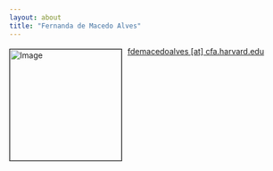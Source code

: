 ```yaml
---
layout: about
title: "Fernanda de Macedo Alves"
---
```


<img src="{{ site.baseurl }}/about/img/ads_logo.png" height="200" width="200" alt="Image" style="float: left; margin: 4px 10px 0px 0px; border: 1px solid #000000;">


[fdemacedoalves [at] cfa.harvard.edu](mailto:fdemacedoalves@cfa.harvard.edu)